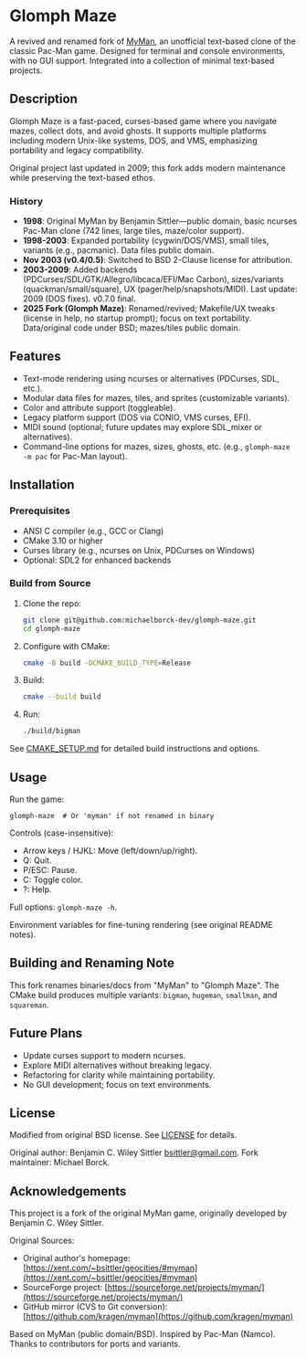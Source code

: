 # Glomph Maze

A revived and renamed fork of [MyMan](http://myman.sourceforge.net/), an unofficial text-based clone of the classic Pac-Man game. Designed for terminal and console environments, with no GUI support. Integrated into a collection of minimal text-based projects.

## Description

Glomph Maze is a fast-paced, curses-based game where you navigate mazes, collect dots, and avoid ghosts. It supports multiple platforms including modern Unix-like systems, DOS, and VMS, emphasizing portability and legacy compatibility.

Original project last updated in 2009; this fork adds modern maintenance while preserving the text-based ethos.

### History
- **1998**: Original MyMan by Benjamin Sittler—public domain, basic ncurses Pac-Man clone (742 lines, large tiles, maze/color support).
- **1998-2003**: Expanded portability (cygwin/DOS/VMS), small tiles, variants (e.g., pacmanic). Data files public domain.
- **Nov 2003 (v0.4/0.5)**: Switched to BSD 2-Clause license for attribution.
- **2003-2009**: Added backends (PDCurses/SDL/GTK/Allegro/libcaca/EFI/Mac Carbon), sizes/variants (quackman/small/square), UX (pager/help/snapshots/MIDI). Last update: 2009 (DOS fixes). v0.7.0 final.
- **2025 Fork (Glomph Maze)**: Renamed/revived; Makefile/UX tweaks (license in help, no startup prompt); focus on text portability. Data/original code under BSD; mazes/tiles public domain.

## Features

- Text-mode rendering using ncurses or alternatives (PDCurses, SDL, etc.).
- Modular data files for mazes, tiles, and sprites (customizable variants).
- Color and attribute support (toggleable).
- Legacy platform support (DOS via CONIO, VMS curses, EFI).
- MIDI sound (optional; future updates may explore SDL_mixer or alternatives).
- Command-line options for mazes, sizes, ghosts, etc. (e.g., `glomph-maze -m pac` for Pac-Man layout).

## Installation

### Prerequisites
- ANSI C compiler (e.g., GCC or Clang)
- CMake 3.10 or higher
- Curses library (e.g., ncurses on Unix, PDCurses on Windows)
- Optional: SDL2 for enhanced backends

### Build from Source
1. Clone the repo:
   ```bash
   git clone git@github.com:michaelborck-dev/glomph-maze.git
   cd glomph-maze
   ```

2. Configure with CMake:
   ```bash
   cmake -B build -DCMAKE_BUILD_TYPE=Release
   ```

3. Build:
   ```bash
   cmake --build build
   ```

4. Run:
   ```bash
   ./build/bigman
   ```

See [CMAKE_SETUP.md](CMAKE_SETUP.md) for detailed build instructions and options.

## Usage

Run the game:
```
glomph-maze  # Or 'myman' if not renamed in binary
```

Controls (case-insensitive):
- Arrow keys / HJKL: Move (left/down/up/right).
- Q: Quit.
- P/ESC: Pause.
- C: Toggle color.
- ?: Help.

Full options: `glomph-maze -h`.

Environment variables for fine-tuning rendering (see original README notes).

## Building and Renaming Note

This fork renames binaries/docs from \"MyMan\" to \"Glomph Maze\". The CMake build produces multiple variants: `bigman`, `hugeman`, `smallman`, and `squareman`.

## Future Plans

- Update curses support to modern ncurses.
- Explore MIDI alternatives without breaking legacy.
- Refactoring for clarity while maintaining portability.
- No GUI development; focus on text environments.

## License

Modified from original BSD license. See [LICENSE](LICENSE) for details.

Original author: Benjamin C. Wiley Sittler <bsittler@gmail.com>. Fork maintainer: Michael Borck.

## Acknowledgements

This project is a fork of the original MyMan game, originally developed by Benjamin C. Wiley Sittler.

Original Sources:
- Original author's homepage: [https://xent.com/~bsittler/geocities/#myman](https://xent.com/~bsittler/geocities/#myman)
- SourceForge project: [https://sourceforge.net/projects/myman/](https://sourceforge.net/projects/myman/)
- GitHub mirror (CVS to Git conversion): [https://github.com/kragen/myman](https://github.com/kragen/myman)

Based on MyMan (public domain/BSD). Inspired by Pac-Man (Namco). Thanks to contributors for ports and variants.